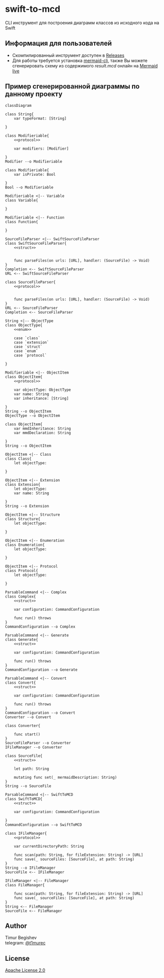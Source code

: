 # swift-to-mcd
CLI инструмент для построения диаграмм классов из исходного кода на Swift

## Информация для пользователей
- Скомпилированный инструмент доступен в [Releases]
- Для работы требуется установка [mermaid-cli], также Вы можете сгенерировать схему из содержимого *result.mcd* онлайн на [Mermaid live]

## Пример сгенерированной диаграммы по данному проекту
```mermaid
classDiagram

class String{
	var typeFormat: [String]
	
}

class Modifieriable{
	<<protocol>>

	var modifiers: [Modifier]
	
}
Modifier --o Modifieriable

class Modifieriable{
	var isPrivate: Bool
	
}
Bool --o Modifieriable

Modifieriable <|-- Variable
class Variable{
	
}

Modifieriable <|-- Function
class Function{
	
}

SourceFileParser <|-- SwiftSourceFileParser
class SwiftSourceFileParser{
	<<struct>>

	
	func parseFiles(on urls: [URL], handler: (SourceFile) -> Void)
}
Completion <-- SwiftSourceFileParser
URL <-- SwiftSourceFileParser

class SourceFileParser{
	<<protocol>>

	
	func parseFiles(on urls: [URL], handler: (SourceFile) -> Void)
}
URL <-- SourceFileParser
Completion <-- SourceFileParser

String <|-- ObjectType
class ObjectType{
	<<enum>>

	case `class`
	case `extension`
	case `struct`
	case `enum`
	case `protocol`
	
}

Modifieriable <|-- ObjectItem
class ObjectItem{
	<<protocol>>

	var objectType: ObjectType
	var name: String
	var inheritance: [String]
	
}
String --o ObjectItem
ObjectType --o ObjectItem

class ObjectItem{
	var mmdInheritance: String
	var mmdDeclaration: String
	
}
String --o ObjectItem

ObjectItem <|-- Class
class Class{
	let objectType: 
	
}

ObjectItem <|-- Extension
class Extension{
	let objectType: 
	var name: String
	
}
String --o Extension

ObjectItem <|-- Structure
class Structure{
	let objectType: 
	
}

ObjectItem <|-- Enumeration
class Enumeration{
	let objectType: 
	
}

ObjectItem <|-- Protocol
class Protocol{
	let objectType: 
	
}

ParsableCommand <|-- Complex
class Complex{
	<<struct>>

	var configuration: CommandConfiguration
	
	func run() throws
}
CommandConfiguration --o Complex

ParsableCommand <|-- Generate
class Generate{
	<<struct>>

	var configuration: CommandConfiguration
	
	func run() throws
}
CommandConfiguration --o Generate

ParsableCommand <|-- Convert
class Convert{
	<<struct>>

	var configuration: CommandConfiguration
	
	func run() throws
}
CommandConfiguration --o Convert
Converter --o Convert

class Converter{
	
	func start()
}
SourceFileParser --o Converter
IFileManager --o Converter

class SourceFile{
	<<struct>>

	let path: String
	
	mutating func set(_ mermaidDescription: String)
}
String --o SourceFile

ParsableCommand <|-- SwiftToMCD
class SwiftToMCD{
	<<struct>>

	var configuration: CommandConfiguration
	
}
CommandConfiguration --o SwiftToMCD

class IFileManager{
	<<protocol>>

	var currentDirectoryPath: String
	
	func scan(path: String, for fileExtension: String) -> [URL]
	func save(_ sourceFiles: [SourceFile], at path: String)
}
String --o IFileManager
SourceFile <-- IFileManager

IFileManager <|-- FileManager
class FileManager{
	
	func scan(path: String, for fileExtension: String) -> [URL]
	func save(_ sourceFiles: [SourceFile], at path: String)
}
String <-- FileManager
SourceFile <-- FileManager
```

## Author
Timur Begishev\
telegram: [@t1murec]

## License
[Apache License 2.0]

[Releases]: <https://github.com/TimuREC/swift-to-mcd/releases>
[Mermaid live]: <https://mermaid.live/>
[mermaid-cli]: <https://github.com/mermaid-js/mermaid-cli>
[@t1murec]: <https://t.me/t1murec>
[Apache License 2.0]: <https://github.com/TimuREC/swift-to-mcd/blob/main/LICENSE>
